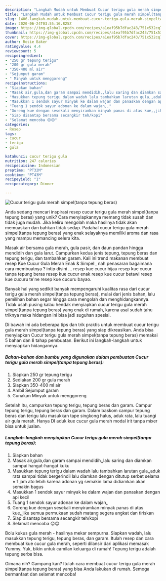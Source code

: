 ```yaml
---
description: "Langkah Mudah untuk Membuat Cucur terigu gula merah simpel(tanpa tepung beras) yang Bikin Ngiler"
title: "Langkah Mudah untuk Membuat Cucur terigu gula merah simpel(tanpa tepung beras) yang Bikin Ngiler"
slug: 1406-langkah-mudah-untuk-membuat-cucur-terigu-gula-merah-simpeltanpa-tepung-beras-yang-bikin-ngiler
date: 2020-06-24T03:55:16.825Z
image: https://img-global.cpcdn.com/recipes/a1eaf95b7dfac243/751x532cq70/cucur-terigu-gula-merah-simpeltanpa-tepung-beras-foto-resep-utama.jpg
thumbnail: https://img-global.cpcdn.com/recipes/a1eaf95b7dfac243/751x532cq70/cucur-terigu-gula-merah-simpeltanpa-tepung-beras-foto-resep-utama.jpg
cover: https://img-global.cpcdn.com/recipes/a1eaf95b7dfac243/751x532cq70/cucur-terigu-gula-merah-simpeltanpa-tepung-beras-foto-resep-utama.jpg
author: Rosie Baker
ratingvalue: 4.4
reviewcount: 5
recipeingredient:
- "250 gr tepung terigu"
- "200 gr gula merah"
- "350-400 ml air"
- "Sejumput garam"
- " Minyak untuk menggoreng"
recipeinstructions:
- "Siapkan bahan"
- "Masak air,gula,dan garam sampai mendidih,,lalu saring dan diamkan sampai hangat-hangat kuku"
- "Masukkan tepung terigu dalam wadah lalu tambahkan larutan gula,,aduk rata sampai tidak bergerindil lalu diamkan dengan ditutup serbet selama ± 1 jam ato lebih karena adonan yg semakin lama didiamkan akan semakin bagus"
- "Masukkan 1 sendok sayur minyak ke dalam wajan dan panaskan dengan api kecil"
- "Tuang 1 sendok sayur adonan ke dalam wajan,,"
- "Goreng kue dengan sesekali menyiramkan minyak panas di atas kue,,jika semua permukaan sudah matang segera angkat dan tiriskan"
- "Siap disantap bersama secangkir teh/kopi"
- "Selamat mencoba 😊😊"
categories:
- Resep
tags:
- cucur
- terigu
- gula

katakunci: cucur terigu gula 
nutrition: 247 calories
recipecuisine: Indonesian
preptime: "PT32M"
cooktime: "PT43M"
recipeyield: "1"
recipecategory: Dinner

---
```



![Cucur terigu gula merah simpel(tanpa tepung beras)](https://img-global.cpcdn.com/recipes/a1eaf95b7dfac243/751x532cq70/cucur-terigu-gula-merah-simpeltanpa-tepung-beras-foto-resep-utama.jpg)

Anda sedang mencari inspirasi resep cucur terigu gula merah simpel(tanpa tepung beras) yang unik? Cara menyiapkannya memang tidak susah dan tidak juga mudah. Jika keliru mengolah maka hasilnya tidak akan memuaskan dan bahkan tidak sedap. Padahal cucur terigu gula merah simpel(tanpa tepung beras) yang enak selayaknya memiliki aroma dan rasa yang mampu memancing selera kita.

Masak air bersama gula merah, gula pasir, dan daun pandan hingga mendidih dan gula larut. Campurkan kedua jenis tepung, tepung beras dan tepung terigu, dan tambahkan garam. Kali ini trend makanan membuat resep Kue Cucur Gula Merah Enak &amp; Simpel , nah penasaran bagaimana cara membuatnya ? intip disini … resep kue cucur hijau resep kue cucur tanpa tepung beras resep kue cucur enak resep kue cucur betawi resep kue cucuru te&#39;ne resep kue cucuru bayao.

Banyak hal yang sedikit banyak mempengaruhi kualitas rasa dari cucur terigu gula merah simpel(tanpa tepung beras), mulai dari jenis bahan, lalu pemilihan bahan segar hingga cara mengolah dan menghidangkannya. Tidak usah pusing kalau hendak menyiapkan cucur terigu gula merah simpel(tanpa tepung beras) yang enak di rumah, karena asal sudah tahu triknya maka hidangan ini bisa jadi suguhan spesial.


Di bawah ini ada beberapa tips dan trik praktis untuk membuat cucur terigu gula merah simpel(tanpa tepung beras) yang siap dikreasikan. Anda bisa menyiapkan Cucur terigu gula merah simpel(tanpa tepung beras) memakai 5 bahan dan 8 tahap pembuatan. Berikut ini langkah-langkah untuk menyiapkan hidangannya.

<!--inarticleads1-->

##### Bahan-bahan dan bumbu yang digunakan dalam pembuatan Cucur terigu gula merah simpel(tanpa tepung beras):

1. Siapkan 250 gr tepung terigu
1. Sediakan 200 gr gula merah
1. Siapkan 350-400 ml air
1. Ambil Sejumput garam
1. Gunakan  Minyak untuk menggoreng


Setelah itu, campurkan tepung terigu, tepung beras dan garam. Campur tepung terigu, tepung beras dan garam. Dalam baskom campur tepung beras dan terigu lalu masukkan tape singkong halus, aduk rata, lalu tuangi air gula merah. Hanya DI aduk kue cucur gula merah modal irit tanpa mixer bisa untuk jualan. 

<!--inarticleads2-->

##### Langkah-langkah menyiapkan Cucur terigu gula merah simpel(tanpa tepung beras):

1. Siapkan bahan
1. Masak air,gula,dan garam sampai mendidih,,lalu saring dan diamkan sampai hangat-hangat kuku
1. Masukkan tepung terigu dalam wadah lalu tambahkan larutan gula,,aduk rata sampai tidak bergerindil lalu diamkan dengan ditutup serbet selama ± 1 jam ato lebih karena adonan yg semakin lama didiamkan akan semakin bagus
1. Masukkan 1 sendok sayur minyak ke dalam wajan dan panaskan dengan api kecil
1. Tuang 1 sendok sayur adonan ke dalam wajan,,
1. Goreng kue dengan sesekali menyiramkan minyak panas di atas kue,,jika semua permukaan sudah matang segera angkat dan tiriskan
1. Siap disantap bersama secangkir teh/kopi
1. Selamat mencoba 😊😊


Bolu kukus gula merah - hasilnya mekar sempurna. Siapkan wadah, lalu masukkan tepung terigu, tepung beras, dan garam. Itulah resep dan cara membuat kue cucur gula merah, seperti dilansir dari aplikasi memasak Yummy. Yuk, bikin untuk camilan keluarga di rumah! Tepung terigu adalah tepung serba bisa. 

Gimana nih? Gampang kan? Itulah cara membuat cucur terigu gula merah simpel(tanpa tepung beras) yang bisa Anda lakukan di rumah. Semoga bermanfaat dan selamat mencoba!
